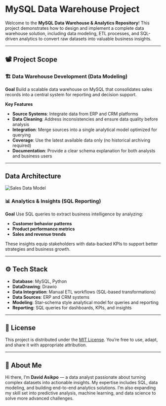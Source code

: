 # MySQL Data Warehouse Project

Welcome to the **MySQL Data Warehouse & Analytics Repository**!
This project demonstrates how to design and implement a complete data warehouse solution, including data modeling, ETL processes, and SQL-driven analytics to convert raw datasets into valuable business insights.

---

## 📽️ Project Scope

### 🏗️ Data Warehouse Development (Data Modeling)

**Goal**
Build a scalable data warehouse on MySQL that consolidates sales records into a central system for reporting and decision support.

**Key Features**

* **Source Systems**: Integrate data from ERP and CRM platforms
* **Data Cleaning**: Address inconsistencies and ensure data quality before analysis
* **Integration**: Merge sources into a single analytical model optimized for querying
* **Coverage**: Use the latest available data only (no historical archiving required)
* **Documentation**: Provide a clear schema explanation for both analysts and business users

---

## Data Architecture
![Sales Data Model](docs/diagram.png)

### 📊 Analytics & Insights (SQL Reporting)

**Goal**
Use SQL queries to extract business intelligence by analyzing:

* **Customer behavior patterns**
* **Product performance metrics**
* **Sales and revenue trends**

These insights equip stakeholders with data-backed KPIs to support better strategies and business growth.

---

## ⚙️ Tech Stack

* **Database**: MySQL, Python
* **DataDrawing**: Drawio
* **Data Integration**: Manual ETL workflows (SQL-based transformations)
* **Data Sources**: ERP and CRM systems
* **Modeling**: Star-schema style analytical model for queries and reporting
* **Reporting**: SQL queries for dashboards, KPIs, and insights

---

## 🪪 License

This project is distributed under the [MIT License](LICENSE). You’re free to use, adapt, and share it with appropriate attribution.

---

## 🤖 About Me

Hi there, I’m **David Asikpo** — a data analyst passionate about turning complex datasets into actionable insights. My expertise includes SQL, data modeling, and building end-to-end analytics solutions. I’m also expanding my skill set into predictive analysis, machine learning, and data science to solve more advanced challenges.
